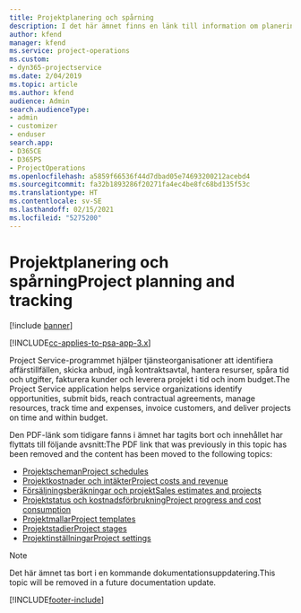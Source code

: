 ```yaml
---
title: Projektplanering och spårning
description: I det här ämnet finns en länk till information om planering och spårning i Project Service Automation.
author: kfend
manager: kfend
ms.service: project-operations
ms.custom:
- dyn365-projectservice
ms.date: 2/04/2019
ms.topic: article
ms.author: kfend
audience: Admin
search.audienceType:
- admin
- customizer
- enduser
search.app:
- D365CE
- D365PS
- ProjectOperations
ms.openlocfilehash: a5859f66536f44d7dbad05e74693200212acebd4
ms.sourcegitcommit: fa32b1893286f20271fa4ec4be8fc68bd135f53c
ms.translationtype: HT
ms.contentlocale: sv-SE
ms.lasthandoff: 02/15/2021
ms.locfileid: "5275200"
---
```

# <a name="project-planning-and-tracking"></a><span data-ttu-id="35d98-103">Projektplanering och spårning</span><span class="sxs-lookup"><span data-stu-id="35d98-103">Project planning and tracking</span></span>

[!include [banner](../../includes/psa-now-project-operations.md)]

[!INCLUDE[cc-applies-to-psa-app-3.x](../../includes/cc-applies-to-psa-app-3x.md)]

<span data-ttu-id="35d98-104">Project Service-programmet hjälper tjänsteorganisationer att identifiera affärstillfällen, skicka anbud, ingå kontraktsavtal, hantera resurser, spåra tid och utgifter, fakturera kunder och leverera projekt i tid och inom budget.</span><span class="sxs-lookup"><span data-stu-id="35d98-104">The Project Service application helps service organizations identify opportunities, submit bids, reach contractual agreements, manage resources, track time and expenses, invoice customers, and deliver projects on time and within budget.</span></span> 

<span data-ttu-id="35d98-105">Den PDF-länk som tidigare fanns i ämnet har tagits bort och innehållet har flyttats till följande avsnitt:</span><span class="sxs-lookup"><span data-stu-id="35d98-105">The PDF link that was previously in this topic has been removed and the content has been moved to the following topics:</span></span>

- [<span data-ttu-id="35d98-106">Projektscheman</span><span class="sxs-lookup"><span data-stu-id="35d98-106">Project schedules</span></span>](../project-creating.md)
- [<span data-ttu-id="35d98-107">Projektkostnader och intäkter</span><span class="sxs-lookup"><span data-stu-id="35d98-107">Project costs and revenue</span></span>](../project-estimating.md)
- [<span data-ttu-id="35d98-108">Försäljningsberäkningar och projekt</span><span class="sxs-lookup"><span data-stu-id="35d98-108">Sales estimates and projects</span></span>](../project-leveraging.md)
- [<span data-ttu-id="35d98-109">Projektstatus och kostnadsförbrukning</span><span class="sxs-lookup"><span data-stu-id="35d98-109">Project progress and cost consumption</span></span>](../project-tracking.md)
- [<span data-ttu-id="35d98-110">Projektmallar</span><span class="sxs-lookup"><span data-stu-id="35d98-110">Project templates</span></span>](../project-templates.md)
- [<span data-ttu-id="35d98-111">Projektstadier</span><span class="sxs-lookup"><span data-stu-id="35d98-111">Project stages</span></span>](../project-stages.md)
- [<span data-ttu-id="35d98-112">Projektinställningar</span><span class="sxs-lookup"><span data-stu-id="35d98-112">Project settings</span></span>](../project-settings.md)

> [!NOTE]
> <span data-ttu-id="35d98-113">Det här ämnet tas bort i en kommande dokumentationsuppdatering.</span><span class="sxs-lookup"><span data-stu-id="35d98-113">This topic will be removed in a future documentation update.</span></span> 


[!INCLUDE[footer-include](../../includes/footer-banner.md)]